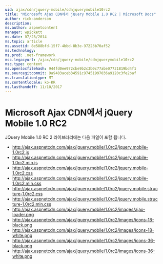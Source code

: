 ```yaml
---
uid: ajax/cdn/jquery-mobile/cdnjquerymobile10rc2
title: "Microsoft Ajax CDN에서 jQuery Mobile 1.0 RC2 | Microsoft Docs"
author: rick-anderson
description: 
ms.author: aspnetcontent
manager: wpickett
ms.date: 07/23/2014
ms.topic: article
ms.assetid: 8e588bfd-15f7-4bbd-8b3e-97223b70af52
ms.technology: 
ms.prod: .net-framework
msc.legacyurl: /ajax/cdn/jquery-mobile/cdnjquerymobile10rc2
msc.type: content
ms.openlocfilehash: 944fd0ee972cbe9b2c3b0c77abe07721819bd4f1
ms.sourcegitcommit: 9a9483aceb34591c97451997036a9120c3fe2baf
ms.translationtype: MT
ms.contentlocale: ko-KR
ms.lasthandoff: 11/10/2017
---
```

<a name="jquery-mobile-10-rc2-on-the-microsoft-ajax-cdn"></a>Microsoft Ajax CDN에서 jQuery Mobile 1.0 RC2
====================
JQuery Mobile 1.0 RC 2 라이브러리에는 다음 파일이 포함 됩니다.

- http://ajax.aspnetcdn.com/ajax/jquery.mobile/1.0rc2/jquery.mobile-1.0rc2.js
- http://ajax.aspnetcdn.com/ajax/jquery.mobile/1.0rc2/jquery.mobile-1.0rc2.min.js
- http://ajax.aspnetcdn.com/ajax/jquery.mobile/1.0rc2/jquery.mobile-1.0rc2.css
- http://ajax.aspnetcdn.com/ajax/jquery.mobile/1.0rc2/jquery.mobile-1.0rc2.min.css
- http://ajax.aspnetcdn.com/ajax/jquery.mobile/1.0rc2/jquery.mobile.structure-1.0rc2.css
- http://ajax.aspnetcdn.com/ajax/jquery.mobile/1.0rc2/jquery.mobile.structure-1.0rc2.min.css
- http://ajax.aspnetcdn.com/ajax/jquery.mobile/1.0rc2/images/ajax-loader.png
- http://ajax.aspnetcdn.com/ajax/jquery.mobile/1.0rc2/images/icons-18-black.png
- http://ajax.aspnetcdn.com/ajax/jquery.mobile/1.0rc2/images/icons-18-white.png
- http://ajax.aspnetcdn.com/ajax/jquery.mobile/1.0rc2/images/icons-36-black.png
- http://ajax.aspnetcdn.com/ajax/jquery.mobile/1.0rc2/images/icons-36-white.png
